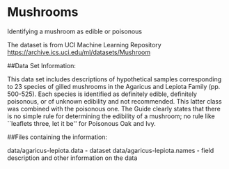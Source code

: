 # Mushrooms
 Identifying a mushroom as edible or poisonous

 The dataset is from UCI Machine Learning Repository
 https://archive.ics.uci.edu/ml/datasets/Mushroom

##Data Set Information:

This data set includes descriptions of hypothetical samples corresponding to 23 species of gilled mushrooms in the Agaricus and Lepiota Family (pp. 500-525). Each species is identified as definitely edible, definitely poisonous, or of unknown edibility and not recommended. This latter class was combined with the poisonous one. The Guide clearly states that there is no simple rule for determining the edibility of a mushroom; no rule like ``leaflets three, let it be'' for Poisonous Oak and Ivy.

##Files containing the information:

data/agaricus-lepiota.data  - dataset
data/agaricus-lepiota.names - field description and other information on the data
